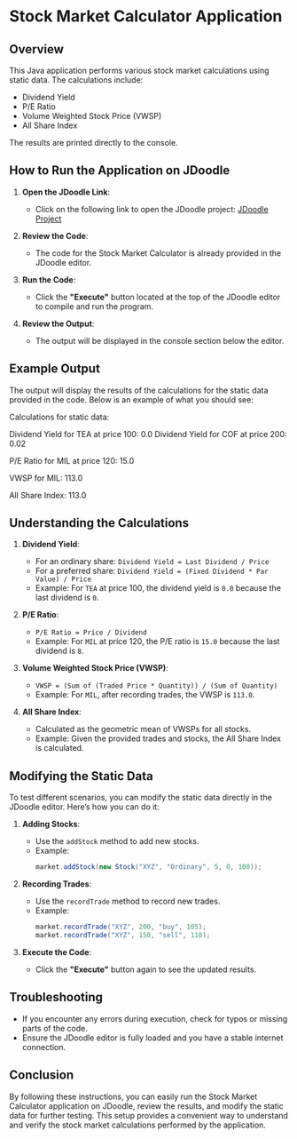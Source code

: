 # Stock Market Calculator Application

## Overview

This Java application performs various stock market calculations using static data. The calculations include:
- Dividend Yield
- P/E Ratio
- Volume Weighted Stock Price (VWSP)
- All Share Index

The results are printed directly to the console.

## How to Run the Application on JDoodle

1. **Open the JDoodle Link**:
   - Click on the following link to open the JDoodle project:
     [JDoodle Project](https://www.jdoodle.com/a/7CD8)

2. **Review the Code**:
   - The code for the Stock Market Calculator is already provided in the JDoodle editor.

3. **Run the Code**:
   - Click the **"Execute"** button located at the top of the JDoodle editor to compile and run the program.

4. **Review the Output**:
   - The output will be displayed in the console section below the editor.

## Example Output

The output will display the results of the calculations for the static data provided in the code. Below is an example of what you should see:

Calculations for static data:

Dividend Yield for TEA at price 100: 0.0
Dividend Yield for COF at price 200: 0.02

P/E Ratio for MIL at price 120: 15.0

VWSP for MIL: 113.0

All Share Index: 113.0

## Understanding the Calculations

1. **Dividend Yield**:
   - For an ordinary share: `Dividend Yield = Last Dividend / Price`
   - For a preferred share: `Dividend Yield = (Fixed Dividend * Par Value) / Price`
   - Example: For `TEA` at price 100, the dividend yield is `0.0` because the last dividend is `0`.

2. **P/E Ratio**:
   - `P/E Ratio = Price / Dividend`
   - Example: For `MIL` at price 120, the P/E ratio is `15.0` because the last dividend is `8`.

3. **Volume Weighted Stock Price (VWSP)**:
   - `VWSP = (Sum of (Traded Price * Quantity)) / (Sum of Quantity)`
   - Example: For `MIL`, after recording trades, the VWSP is `113.0`.

4. **All Share Index**:
   - Calculated as the geometric mean of VWSPs for all stocks.
   - Example: Given the provided trades and stocks, the All Share Index is calculated.

## Modifying the Static Data

To test different scenarios, you can modify the static data directly in the JDoodle editor. Here’s how you can do it:

1. **Adding Stocks**:
   - Use the `addStock` method to add new stocks.
   - Example:
     ```java
     market.addStock(new Stock("XYZ", "Ordinary", 5, 0, 100));
     ```

2. **Recording Trades**:
   - Use the `recordTrade` method to record new trades.
   - Example:
     ```java
     market.recordTrade("XYZ", 200, "buy", 105);
     market.recordTrade("XYZ", 150, "sell", 110);
     ```

3. **Execute the Code**:
   - Click the **"Execute"** button again to see the updated results.

## Troubleshooting

- If you encounter any errors during execution, check for typos or missing parts of the code.
- Ensure the JDoodle editor is fully loaded and you have a stable internet connection.

## Conclusion

By following these instructions, you can easily run the Stock Market Calculator application on JDoodle, review the results, and modify the static data for further testing. This setup provides a convenient way to understand and verify the stock market calculations performed by the application.
